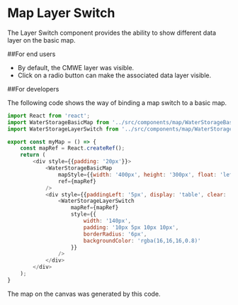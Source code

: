 # Map Layer Switch

The Layer Switch component provides the ability to show different data layer on the 
basic map. 

##For end users
- By default, the CMWE layer was visible. 
- Click on a radio button can make the associated data layer visible.

##For developers

The following code shows the way of binding a map switch to a basic map.

```javascript
import React from 'react';
import WaterStorageBasicMap from '../src/components/map/WaterStorageBasicMap';
import WaterStorageLayerSwitch from '../src/components/map/WaterStorageLayerSwitch';

export const myMap = () => {
    const mapRef = React.createRef();
    return (
        <div style={{padding: '20px'}}>
            <WaterStorageBasicMap
                mapStyle={{width: '400px', height: '300px', float: 'left'}}
                ref={mapRef}
            />
            <div style={{paddingLeft: '5px', display: 'table', clear: 'right'}}>
                <WaterStorageLayerSwitch
                    mapRef={mapRef}
                    style={{
                        width: '140px',
                        padding: '10px 5px 10px 10px',
                        borderRadius: '6px',
                        backgroundColor: 'rgba(16,16,16,0.8)'
                    }}
                />
            </div>
        </div>
    );
}
```

The map on the canvas was generated by this code.